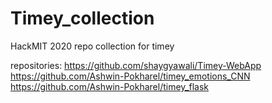 # Timey_collection
HackMIT 2020 repo collection for timey

repositories:
https://github.com/shaygyawali/Timey-WebApp
https://github.com/Ashwin-Pokharel/timey_emotions_CNN
https://github.com/Ashwin-Pokharel/timey_flask


